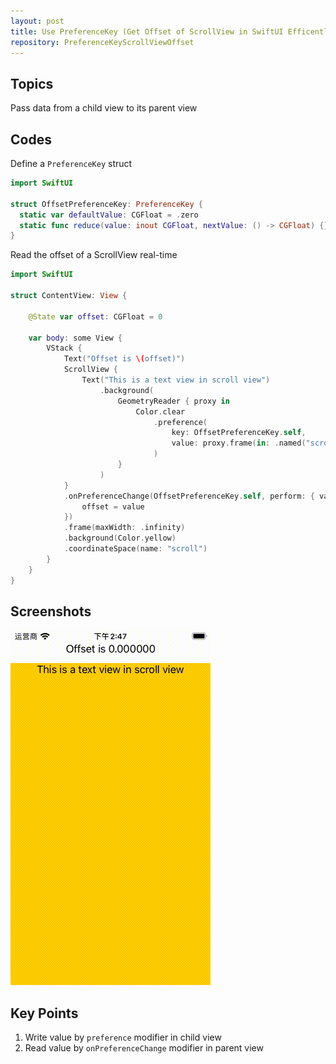 ```yaml
---
layout: post
title: Use PreferenceKey (Get Offset of ScrollView in SwiftUI Efficently)
repository: PreferenceKeyScrollViewOffset
---
```


## Topics

Pass data from a child view to its parent view

## Codes

Define a `PreferenceKey` struct

```swift
import SwiftUI

struct OffsetPreferenceKey: PreferenceKey {
  static var defaultValue: CGFloat = .zero
  static func reduce(value: inout CGFloat, nextValue: () -> CGFloat) {}
}
```

Read the offset of a ScrollView real-time

```swift
import SwiftUI

struct ContentView: View {
    
    @State var offset: CGFloat = 0
    
    var body: some View {
        VStack {
            Text("Offset is \(offset)")
            ScrollView {
                Text("This is a text view in scroll view")
                    .background(
                        GeometryReader { proxy in
                            Color.clear
                                .preference(
                                    key: OffsetPreferenceKey.self,
                                    value: proxy.frame(in: .named("scroll")).minY
                                )
                        }
                    )
            }
            .onPreferenceChange(OffsetPreferenceKey.self, perform: { value in
                offset = value
            })
            .frame(maxWidth: .infinity)
            .background(Color.yellow)
            .coordinateSpace(name: "scroll")
        }
    }
}
```

## Screenshots

![PreferenceKey ScrollView Offset](/assets/2021-04-26-preferencekey-scrollview-offset.gif)

## Key Points

1. Write value by `preference` modifier in child view
1. Read value by `onPreferenceChange` modifier in parent view
